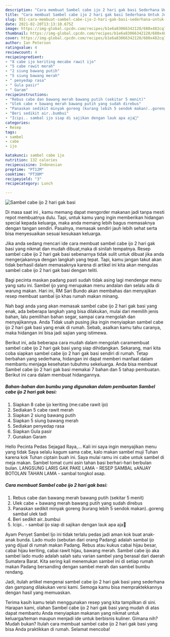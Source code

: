 ```yaml
---
description: "Cara membuat Sambel cabe ijo 2 hari gak basi Sederhana Untuk Jualan"
title: "Cara membuat Sambel cabe ijo 2 hari gak basi Sederhana Untuk Jualan"
slug: 951-cara-membuat-sambel-cabe-ijo-2-hari-gak-basi-sederhana-untuk-jualan
date: 2021-02-20T13:13:10.675Z
image: https://img-global.cpcdn.com/recipes/b1e6a83066342120/680x482cq70/sambel-cabe-ijo-2-hari-gak-basi-foto-resep-utama.jpg
thumbnail: https://img-global.cpcdn.com/recipes/b1e6a83066342120/680x482cq70/sambel-cabe-ijo-2-hari-gak-basi-foto-resep-utama.jpg
cover: https://img-global.cpcdn.com/recipes/b1e6a83066342120/680x482cq70/sambel-cabe-ijo-2-hari-gak-basi-foto-resep-utama.jpg
author: Ian Peterson
ratingvalue: 4
reviewcount: 4
recipeingredient:
- "8 cabe ijo keriting mecabe rawit ijo"
- "5 cabe rawit merah"
- "2 siung bawang putih"
- "5 siung bawang merah"
- " penyedap rasa"
- " Gula pasir"
- " Garam"
recipeinstructions:
- "Rebus cabe dan bawang merah bawang putih (sekitar 5 menit)"
- "Ulek cabe + bawang merah bawang putih yang sudah direbus"
- "Panaskan sedikit minyak goreng (kurang lebih 5 sendok makan)..goreng sambal ulek tadi"
- "Beri sedikit air..bumbui"
- "Icipi.. sambal ijo siap di sajikan dengan lauk apa aja💚"
categories:
- Resep
tags:
- sambel
- cabe
- ijo

katakunci: sambel cabe ijo 
nutrition: 132 calories
recipecuisine: Indonesian
preptime: "PT12M"
cooktime: "PT38M"
recipeyield: "3"
recipecategory: Lunch

---
```



![Sambel cabe ijo 2 hari gak basi](https://img-global.cpcdn.com/recipes/b1e6a83066342120/680x482cq70/sambel-cabe-ijo-2-hari-gak-basi-foto-resep-utama.jpg)

Di masa  saat ini , kamu memang dapat mengorder makanan jadi tanpa mesti repot membuatnya dulu. Tapi, untuk kamu yang ingin memberikan hidangan special kepada keluarga, maka anda memang lebih bagus memasaknya dengan tangan sendiri. Pasalnya, memasak sendiri jauh lebih sehat serta bisa menyesuaikan sesuai kesukaan keluarga.

Jika anda sedang mencari ide cara membuat sambel cabe ijo 2 hari gak basi yang nikmat dan mudah dibuat,maka di sinilah tempatnya. Resep sambel cabe ijo 2 hari gak basi  sebenarnya tidak sulit untuk dibuat jika anda mengerjakannya dengan langkah yang tepat. Tapi, kamu jangan takut akan tidak berhasil dalam memasaknya 
karena di artikel ini kita akan mengulas sambel cabe ijo 2 hari gak basi dengan teliti.  

Bagi pecinta maskan padang pasti sudah tidak asing lagi mendengar menu yang satu ini. Sambel ijo yang merupakan menu andalan dan selalu ada di warung makan. Hari ini, RM Sari Bundo akan membahas dan menyajikan resep membuat sambal ijo khas rumah makan minang.

Nah bagi anda yang akan memasak sambel cabe ijo 2 hari gak basi yang enak, ada beberapa langkah yang bisa dilakukan, mulai dari memilih jenis bahan, lalu pemilihan bahan segar, sampai cara mengolah dan menyajikannya. Anda Tidak usah pusing jika ingin menyiapkan sambel cabe ijo 2 hari gak basi yang enak di rumah. Sebab, asalkan kamu  tahu caranya, maka hidangan ini bisa jadi sajian yang istimewa.

Berikut ini, ada beberapa cara mudah dalam mengolah caramembuat sambel cabe ijo 2 hari gak basi yang siap dihidangkan. Sekarang, mari kita coba siapkan sambel cabe ijo 2 hari gak basi sendiri di rumah. Tetap berbahan yang sederhana, hidangan ini dapat memberi manfaat dalam membantu menjaga kesehatan tubuhmu sekeluarga. Anda bisa membuat Sambel cabe ijo 2 hari gak basi memakai 7 bahan dan 5 tahap pembuatan. Berikut ini cara dalam membuat hidangannya.

<!--inarticleads1-->

##### Bahan-bahan dan bumbu yang digunakan dalam pembuatan Sambel cabe ijo 2 hari gak basi:

1. Siapkan 8 cabe ijo keriting (me:cabe rawit ijo)
1. Sediakan 5 cabe rawit merah
1. Siapkan 2 siung bawang putih
1. Siapkan 5 siung bawang merah
1. Sediakan  penyedap rasa
1. Siapkan  Gula pasir
1. Gunakan  Garam


Hello Pecinta Pedas Sejagad Raya,… Kali ini saya ingin menyajikan menu yang tidak Saya selalu kagum sama cabe, kalo makan sambel muji Tuhan karena kok Tuhan ciptain buah ini. Saya mulai ramu ini cabe untuk sambel di meja makan. Sambel tomat cumi asin tahan basi berhari-hari berbulan bulan. LANGSUNG LARIS GAK PAKE LAMA - RESEP SAMBAL sANJAY BOTOLAN TAHAN LAMA - sambal tongkol asap. 

<!--inarticleads2-->

##### Cara membuat Sambel cabe ijo 2 hari gak basi:

1. Rebus cabe dan bawang merah bawang putih (sekitar 5 menit)
1. Ulek cabe + bawang merah bawang putih yang sudah direbus
1. Panaskan sedikit minyak goreng (kurang lebih 5 sendok makan)..goreng sambal ulek tadi
1. Beri sedikit air..bumbui
1. Icipi.. - sambal ijo siap di sajikan dengan lauk apa aja💚


Ayam Penyet Sambel Ijo ini tidak terlalu pedas jadi aman kok buat anak-anak bunda. Lado mudo (sebutan dari orang Padang) adalah sambal ijo yang dijual di rumah makan Padang. Rebus atau kukus cabai hijau besar, cabai hijau keriting, cabai rawit hijau, bawang merah. Sambel cabe ijo aka sambel lado mudo adalah salah satu varian sambel yang berasal dari daerah Sumatera Barat. Kita sering kali menemukan sambel ini di setiap rumah makan Padang bersanding dengan sambel merah dan sambel bumbu rendang. 

Jadi, itulah artikel mengenai  sambel cabe ijo 2 hari gak basi  yang sederhana dan gampang dilakukan versi kami. Semoga kamu bisa mempraktekkannya dengan hasil yang memuaskan. 

Terima kasih kamu telah menggunakan resep yang kita tampilkan di sini. Harapan kami, olahan  Sambel cabe ijo 2 hari gak basi yang mudah di atas dapat membantu Anda menyiapkan makanan yang nikmat untuk keluarga/teman maupun menjadi ide untuk berbisnis kuliner. Gimana nih? Mudah bukan? Itulah cara membuat sambel cabe ijo 2 hari gak basi yang bisa Anda praktikkan di rumah. Selamat mencoba!

